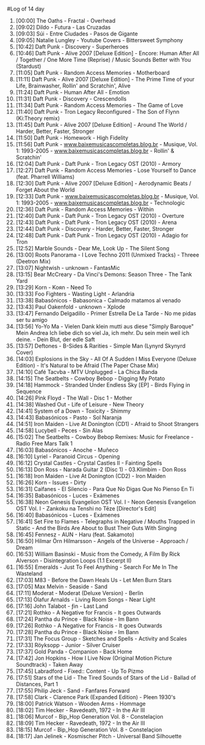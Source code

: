 #Log of 14 day

1. [00:00] The Oaths - Fractal - Overhead
1. [09:02] Dildo - Futura - Las Cruzadas
1. [09:03] Súi - Entre Ciudades - Pasos de Gigante
1. [09:05] Natalie Lungley - Youtube Covers - Bittersweet Symphony
1. [10:42] Daft Punk - Discovery - Superheroes
1. [10:46] Daft Punk - Alive 2007 [Deluxe Edition] - Encore: Human After All / Together / One More Time (Reprise) / Music Sounds Better with You (Stardust)
1. [11:05] Daft Punk - Random Access Memories - Motherboard
1. [11:11] Daft Punk - Alive 2007 [Deluxe Edition] - The Prime Time of your Life, Brainwasher, Rollin' and Scratchin', Alive
1. [11:24] Daft Punk - Human After All - Emotion
1. [11:31] Daft Punk - Discovery - Crescendolls
1. [11:34] Daft Punk - Random Access Memories - The Game of Love
1. [11:40] Daft Punk - Tron Legacy Reconfigured - The Son of Flynn (Ki:Theory remix)
1. [11:45] Daft Punk - Alive 2007 [Deluxe Edition] - Around The World / Harder, Better, Faster, Stronger
1. [11:50] Daft Punk - Homework - High Fidelity
1. [11:56] Daft Punk - www.baixemusicascompletas.blog.br - Musique, Vol. 1: 1993-2005 - www.baixemusicascompletas.blog.br - Rollin' & Scratchin'
1. [12:04] Daft Punk - Daft Punk - Tron Legacy OST (2010) - Armory
1. [12:27] Daft Punk - Random Access Memories - Lose Yourself to Dance (feat. Pharrell Williams)
1. [12:30] Daft Punk - Alive 2007 [Deluxe Edition] - Aerodynamic Beats / Forget About the World
1. [12:33] Daft Punk - www.baixemusicascompletas.blog.br - Musique, Vol. 1: 1993-2005 - www.baixemusicascompletas.blog.br - Technologic
1. [12:36] Daft Punk - Random Access Memories - Within
1. [12:40] Daft Punk - Daft Punk - Tron Legacy OST (2010) - Overture
1. [12:43] Daft Punk - Daft Punk - Tron Legacy OST (2010) - Arena
1. [12:44] Daft Punk - Discovery - Harder, Better, Faster, Stronger
1. [12:48] Daft Punk - Daft Punk - Tron Legacy OST (2010) - Adagio for Tron
1. [12:52] Marble Sounds - Dear Me, Look Up - The Silent Song
1. [13:00] Roots Panorama - I Love Techno 2011 (Unmixed Tracks) - Threee (Deetron Mix)
1. [13:07] Nightwish - unknown - FantasMic
1. [13:15] Bear McCreary - Da Vinci's Demons: Season Three - The Tank Yard
1. [13:29] Korn - Koяn - Need To
1. [13:33] Foo Fighters - Wasting Light - Arlandria
1. [13:38] Babasónicos - Babasonica - Calmado matamos al venado
1. [13:43] Paul Oakenfold - unknown - Xplode
1. [13:47] Fernando Delgadillo - Primer Estrella De La Tarde - No me pidas ser tu amigo
1. [13:56] Yo-Yo Ma - Vielen Dank klein mutti aus diese "Simply Baroque" Mein Andrea Ich liebe dich so viel Ja, ich mehr. Du sein mein weil ich deine. - Dein Blut, der edle Saft
1. [13:57] Deftones - B-Sides & Rarities - Simple Man (Lynyrd Skynyrd Cover)
1. [14:03] Explosions in the Sky - All Of A Sudden I Miss Everyone (Deluxe Edition) - It's Natural to be Afraid (The Paper Chase Mix)
1. [14:10] Café Tacvba - MTV Unplugged - La Chica Banda
1. [14:15] The Seatbelts - Cowboy Bebop - Digging My Potato
1. [14:18] Hammock - Stranded Under Endless Sky [EP] - Birds Flying in Sequence
1. [14:26] Pink Floyd - The Wall - Disc 1 - Mother
1. [14:38] Washed Out - Life of Leisure - New Theory
1. [14:41] System of a Down - Toxicity - Shimmy
1. [14:43] Babasónicos - Pasto - Sol Naranja
1. [14:51] Iron Maiden - Live At Donington (CD1) - Afraid to Shoot Strangers
1. [14:58] Lucybell - Peces - Sin Alas
1. [15:02] The Seatbelts - Cowboy Bebop Remixes: Music for Freelance - Radio Free Mars Talk 1
1. [16:03] Babasónicos - Anoche - Muñeco
1. [16:10] Lyriel - Paranoid Circus - Opening
1. [16:12] Crystal Castles - Crystal Castles II - Fainting Spells
1. [16:13] Don Ross - Narada Guitar 2 (Disc 1) - 03.Klimbim - Don Ross
1. [16:18] Iron Maiden - Live At Donington (CD2) - Iron Maiden
1. [16:26] Korn - Issues - Dirty
1. [16:31] Caifanes - El Silencio - Para Que No Digas Que No Pienso En Ti
1. [16:35] Babasónicos - Luces - Exámenes
1. [16:38] Neon Genesis Evangelion OST Vol. I - Neon Genesis Evangelion OST Vol. I - Zankoku na Tenshi no Tēze [Director's Edit]
1. [16:40] Babasónicos - Luces - Exámenes
1. [16:41] Set Fire to Flames - Telegraphs in Negative / Mouths Trapped in Static - And the Birds Are About to Bust Their Guts With Singing
1. [16:45] Fennesz - AUN - Haru (feat. Sakamoto)
1. [16:50] Hilmar Örn Hilmarsson - Angels of the Universe - Approach / Dream
1. [16:53] William Basinski - Music from the Comedy, A Film By Rick Alverson - Disintegration Loops (1.1 Excerpt II)
1. [16:55] Emeralds - Just To Feel Anything - Search For Me In The Wasteland
1. [17:03] M83 - Before the Dawn Heals Us - Let Men Burn Stars
1. [17:05] Max Melvin - Seaside - Sand
1. [17:11] Moderat - Moderat (Deluxe Version) - Berlin
1. [17:13] Ólafur Arnalds - Living Room Songs - Near Light
1. [17:16] John Talabot - ƒin - Last Land
1. [17:21] Rothko - A Negative for Francis - It goes Outwards
1. [17:24] Pantha du Prince - Black Noise - Im Bann
1. [17:26] Rothko - A Negative for Francis - It goes Outwards
1. [17:28] Pantha du Prince - Black Noise - Im Bann
1. [17:31] The Focus Group - Sketches and Spells - Activity and Scales
1. [17:33] Röyksopp - Junior - Silver Cruiser
1. [17:37] Gold Panda - Companion - Back Home
1. [17:42] Jon Hopkins - How I Live Now (Original Motion Picture Soundtrack) - Taken Away
1. [17:45] Labradford - Fixed:: Content - Up To Pizmo
1. [17:51] Stars of the Lid - The Tired Sounds of Stars of the Lid - Ballad of Distances, Part 1
1. [17:55] Philip Jeck - Sand - Fanfares Forward
1. [17:58] Clark - Clarence Park (Expanded Edition) - Pleen 1930's
1. [18:00] Patrick Watson - Wooden Arms - Hommage
1. [18:02] Tim Hecker - Ravedeath, 1972 - In the Air III
1. [18:06] Murcof - Bip_Hop Generation Vol. 8 - Constelaçion
1. [18:09] Tim Hecker - Ravedeath, 1972 - In the Air III
1. [18:15] Murcof - Bip_Hop Generation Vol. 8 - Constelaçion
1. [18:17] Jan Jelinek - Kosmischer Pitch - Universal Band Silhouette
